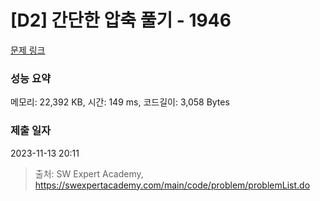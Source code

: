 # [D2] 간단한 압축 풀기 - 1946 

[문제 링크](https://swexpertacademy.com/main/code/problem/problemDetail.do?contestProbId=AV5PmkDKAOMDFAUq) 

### 성능 요약

메모리: 22,392 KB, 시간: 149 ms, 코드길이: 3,058 Bytes

### 제출 일자

2023-11-13 20:11



> 출처: SW Expert Academy, https://swexpertacademy.com/main/code/problem/problemList.do